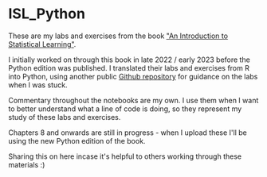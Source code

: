 # ISL_Python
These are my labs and exercises from the book ["An Introduction to Statistical Learning"](https://www.statlearning.com/). 

I initially worked on through this book in late 2022 / early 2023 before the Python edition was published. I translated their labs and exercises from R into Python, using another public [Github repository](https://github.com/qx0731/Sharing_ISL_python) for guidance on the labs when I was stuck.  

Commentary throughout the notebooks are my own. I use them when I want to better understand what a line of code is doing, so they represent my study of these labs and exercises. 

Chapters 8 and onwards are still in progress - when I upload these I'll be using the new Python edition of the book.

Sharing this on here incase it's helpful to others working through these materials :) 
